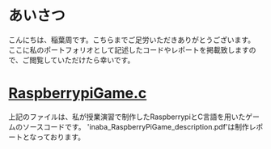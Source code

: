 # あいさつ
こんにちは、稲葉周です。こちらまでご足労いただきありがとうございます。
ここに私のポートフォリオとして記述したコードやレポートを掲載致しますので、ご閲覧していただけたら幸いです。
# [RaspberrypiGame.c]()
上記のファイルは、私が授業演習で制作したRaspberrypiとC言語を用いたゲームのソースコードです。
'inaba_RaspberryPiGame_description.pdf'は制作レポートとなっております。

# 
